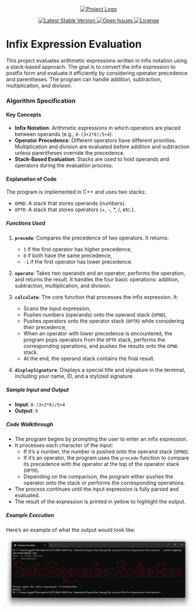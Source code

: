 <p align="center">
  <a href="https://syalux.com" target="_blank">
    <img src="https://github.com/Al-rimi/Algorithm-design/md/favicon.ico" width="80" alt="Project Logo">
  </a>
</p>

<p align="center">
  <a href="https://github.com/Al-rimi/Algorithm-design/releases">
    <img src="https://img.shields.io/github/v/release/Al-rimi/Algorithm-design" alt="Latest Stable Version">
  </a>
  <a href="https://github.com/Al-rimi/Algorithm-design/issues">
    <img src="https://img.shields.io/github/issues/Al-rimi/Algorithm-design" alt="Open Issues">
  </a>
  <a href="https://opensource.org/licenses/MIT">
    <img src="https://img.shields.io/badge/license-MIT-blue.svg" alt="License">
  </a>
</p>

# Infix Expression Evaluation

This project evaluates arithmetic expressions written in infix notation using a stack-based approach. The goal is to convert the infix expression to postfix form and evaluate it efficiently by considering operator precedence and parentheses. The program can handle addition, subtraction, multiplication, and division.

### Algorithm Specification

#### Key Concepts
- **Infix Notation**: Arithmetic expressions in which operators are placed between operands (e.g., `8-(3+2*6)/5+4`).
- **Operator Precedence**: Different operators have different priorities. Multiplication and division are evaluated before addition and subtraction unless parentheses override the precedence.
- **Stack-Based Evaluation**: Stacks are used to hold operands and operators during the evaluation process.

#### Explanation of Code

The program is implemented in C++ and uses two stacks:
- `OPND`: A stack that stores operands (numbers).
- `OPTR`: A stack that stores operators (+, -, *, /, etc.).

##### Functions Used
1. **`precede`**: Compares the precedence of two operators. It returns:
   - `1` if the first operator has higher precedence,
   - `0` if both have the same precedence,
   - `-1` if the first operator has lower precedence.

2. **`operate`**: Takes two operands and an operator, performs the operation, and returns the result. It handles the four basic operations: addition, subtraction, multiplication, and division.

3. **`calculate`**: The core function that processes the infix expression. It:
   - Scans the input expression,
   - Pushes numbers (operands) onto the operand stack (`OPND`),
   - Pushes operators onto the operator stack (`OPTR`) while considering their precedence,
   - When an operator with lower precedence is encountered, the program pops operators from the `OPTR` stack, performs the corresponding operations, and pushes the results onto the `OPND` stack.
   - At the end, the operand stack contains the final result.

4. **`displaySignature`**: Displays a special title and signature in the terminal, including your name, ID, and a stylized signature.

##### Sample Input and Output
- **Input**: `8-(3+2*6)/5+4`
- **Output**: `9`

##### Code Walkthrough
- The program begins by prompting the user to enter an infix expression.
- It processes each character of the input:
  - If it’s a number, the number is pushed onto the operand stack (`OPND`).
  - If it’s an operator, the program uses the `precede` function to compare its precedence with the operator at the top of the operator stack (`OPTR`).
  - Depending on the comparison, the program either pushes the operator onto the stack or performs the corresponding operations.
- The process continues until the input expression is fully parsed and evaluated.
- The result of the expression is printed in yellow to highlight the output.

##### Example Execution
Here’s an example of what the output would look like:

![Project Screenshot](Screenshot.png)

